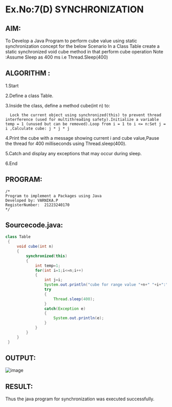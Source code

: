 # Ex.No:7(D) SYNCHRONIZATION
## AIM:
 To Develop a Java Program to perform cube value using static synchronization  concept  for the below Scenario
 In a Class Table create a static synchronized void cube method in that perform cube operation
 Note :Assume Sleep as 400 ms  i.e Thread.Sleep(400)


 
## ALGORITHM :

1.Start

2.Define a class Table.

3.Inside the class, define a method cube(int n) to:

      Lock the current object using synchronized(this) to prevent thread interference (used for multithreading safety).Initialize a variable temp = 1 (unused but can be removed).Loop from i = 1 to i <= n:Set j = i ,Calculate cube: j * j * j

4.Print the cube with a message showing current i and cube value,Pause the thread for 400 milliseconds using Thread.sleep(400).

5.Catch and display any exceptions that may occur during sleep.

6.End




## PROGRAM:
 ```
/*
Program to implement a Packages using Java
Developed by: VARNIKA.P
RegisterNumber:  21223240170
*/
```

## Sourcecode.java:


```JAVA
class Table
 {
     void cube(int n)
     {
         synchronized(this)
         {
             int temp=1;
             for(int i=1;i<=n;i++)
             {
                 int j=i;
                 System.out.println("cube for range value "+n+" "+i+":"+(j*j*j));
                 try
                 {
                     Thread.sleep(400);
                 }
                 catch(Exception e)
                 {
                     System.out.println(e);
                 }
             }
         }
     }
 }
```




## OUTPUT:

![image](https://github.com/user-attachments/assets/b2b06a25-9dc5-461f-aa5e-3f5bfc242609)


## RESULT:
Thus the java program for synchronization was executed successfully.

